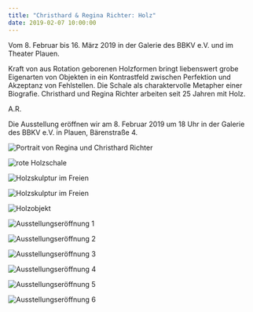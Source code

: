 ```yaml
---
title: "Christhard & Regina Richter: Holz"
date: 2019-02-07 10:00:00
---
```

Vom 8. Februar bis 16. März 2019 in der Galerie des BBKV e.V. und im Theater Plauen.

Kraft von aus Rotation geborenen Holzformen bringt liebenswert grobe Eigenarten von Objekten in ein Kontrastfeld zwischen Perfektion und Akzeptanz von Fehlstellen. Die Schale als charaktervolle Metapher einer Biografie. Christhard und Regina Richter arbeiten seit 25 Jahren mit Holz.

A.R.

Die Ausstellung eröffnen wir am 8. Februar 2019 um 18 Uhr in der Galerie des BBKV e.V. in Plauen, Bärenstraße 4.

![Portrait von Regina und Christhard Richter](/img/christhard-und-regina-richter-holz/crr-holz-01.jpg)

![rote Holzschale](/img/christhard-und-regina-richter-holz/crr-holz-02.jpg)

<!--more-->

![Holzskulptur im Freien](/img/christhard-und-regina-richter-holz/crr-holz-03.jpg)

![Holzskulptur im Freien](/img/christhard-und-regina-richter-holz/crr-holz-04.jpg)

![Holzobjekt](/img/christhard-und-regina-richter-holz/crr-holz-05.jpg)

![Ausstellungseröffnung 1](/img/christhard-und-regina-richter-holz/crr-holz-06.jpg)

![Ausstellungseröffnung 2](/img/christhard-und-regina-richter-holz/crr-holz-07.jpg)

![Ausstellungseröffnung 3](/img/christhard-und-regina-richter-holz/crr-holz-08.jpg)

![Ausstellungseröffnung 4](/img/christhard-und-regina-richter-holz/crr-holz-09.jpg)

![Ausstellungseröffnung 5](/img/christhard-und-regina-richter-holz/crr-holz-10.jpg)

![Ausstellungseröffnung 6](/img/christhard-und-regina-richter-holz/crr-holz-11.jpg)
